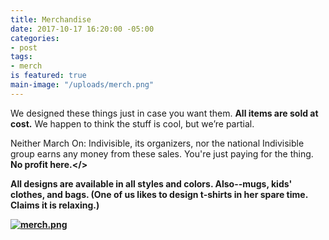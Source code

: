```yaml
---
title: Merchandise
date: 2017-10-17 16:20:00 -05:00
categories:
- post
tags:
- merch
is featured: true
main-image: "/uploads/merch.png"
---
```


We designed these things just in case you want them. <b>All items are sold at cost.</b> We happen to think the stuff is cool, but we’re partial. 

Neither March On: Indivisible, its organizers, nor the national Indivisible group earns any money from these sales. You're just paying for the thing. <b>No profit here.</>

All designs are available in all styles and colors. Also--mugs, kids' clothes, and bags. (One of us likes to design t-shirts in her spare time. Claims it is relaxing.) 

[![merch.png](/uploads/merch.png)](https://www.redbubble.com/people/marchonknoxco/collections/776555-march-on?asc=u)